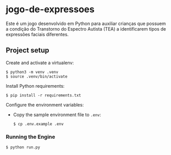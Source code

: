 # jogo-de-expressoes
Este é um jogo desenvolvido em Python para auxiliar crianças que possuem a condição do Transtorno do Espectro Autista (TEA) a identificarem tipos de expressões faciais diferentes.

## Project setup

Create and activate a virtualenv:

```
$ python3 -m venv .venv
$ source .venv/bin/activate
```

Install Python requirements:

```
$ pip install -r requirements.txt
```

Configure the environment variables:

- Copy the sample environment file to `.env`:
    ```
    $ cp .env.example .env
    ```

### Running the Engine

```
$ python run.py
```
